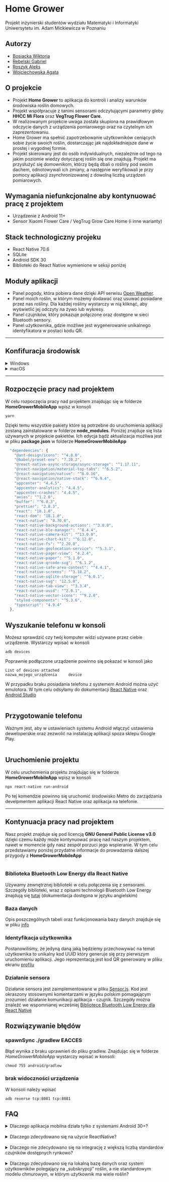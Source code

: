 # Home Grower

<p>Projekt inżynierski studentów wydziału Matematyki i Informatyki Uniwersytetu im. Adam Mickiewicza w Poznaniu</p>

## Autorzy

- [Bosiacka Wiktoria](https://github.com/wininen)
- [Rebelski Gabriel](https://github.com/gabrysiuu20)
- [Roszyk Aleks](https://github.com/MawirPL)
- [Wojciechowska Agata](https://github.com/agatiwi)

## O projekcie

- Projekt **Home Grower** to aplikacja do kontroli i analizy warunków środowiska roślin domowych.
- Projekt współpracuje z tanimi sensorami odczytującymi parametry gleby **HHCC Mi Flora** oraz **VegTrug Flower Care**.
- W realizowanym projekcie uwaga została skupiona na prawidłowym odczycie danych z urządzenia pomiarowego oraz na czytelnym ich zaprezentowaniu.
- Home Grower ma spełnić zapotrzebowanie użytkowników ceniących sobie życie swoich roślin, dostarczając jak najdokładniejsze dane w prostej i wygodnej formie.
- Projekt skierowany jest do osób indywidualnych, niezależnie od tego na jakim poziomie wiedzy dotyczącej roślin się one znajdują. Projekt ma przysłużyć się domownikom, którzy będą dbali o rośliny pod swoim dachem, odnotowywali ich zmiany, a następnie weryfikowali je przy pomocy aplikacji zsynchronizowanej z dowolną liczbą urządzeń pomiarowych.

## Wymagania niefunkcjonalne aby kontynuować pracę z projektem

- Urządzenie z Android 11+
- Sensor Xiaomi Flower Care / VegTrug Grow Care Home (i inne warianty)

## Stack technologiczny projeku

- React Native 70.6
- SQLite
- Android SDK 30
- Biblioteki do React Native wymienione w seksji poniżej

## Moduły aplikacji

- Panel pogody, która pobiera dane dzięki API serwisu [Open Weather](https://openweathermap.org).
- Panel moich roślin, w którym możemy dodawać oraz usuwać posiadane przez nas rośliny. Dla każdej rośliny wystarczy w nią kliknąć, aby wyświetlić jej odczyty na żywo lub wykresy.
- Panel czujników, który pokazuje połączone oraz dostępne w sieci Bluetooth sensory.
- Panel użytkownika, gdzie możliwe jest wygenerowanie unikalnego identyfikatora w postaci kodu QR.

---

## Konfifuracja środowisk

<details>
  <summary>Windows</summary>

### 1. Zainstaluj [Javę](https://www.java.com/en/download/help/windows_manual_download.html)

### 2. Ustaw zmienne środowiskowe dla Javy

Upewnij się, że masz ustawioną JAVA_HOME w swoich zmiennych środowiskowych.

1. Wyszukaj **Zmienne środowiskowe** w menu Windowsa i wybierz **Edytuj zmienne środowiskowe systemu**
2. Znajdź i kliknij przycisk **zmienne środowiskowe...**
3. W **Zmienne systemowe** dodaj **JAVA_HOME** ze ściażką Javy (w naszym przypadku było to _C:\Program Files\Java\jre1.8.0_331_)

### 3. Zainstalować Android Studio

Pobierz i zainstaluj [Android Studio](https://developer.android.com/studio/index.html). Podczas procesu instalacji upewnij się, że wszystkie poniższe checkboxy są zaznaczone:

- [x] Android SDK
- [x] Android SDK Platform
- [x] Android Virtual Device

### 4. Zainstalować odpowiednie SDK

```
Android Studio->Preferences->Appeareance & Behavior->System Settings->Android SDK
```

W sekcji "SDK Platforms" wybierz SDK dla Androida 11 (30 API SDK). Jest to minimalna wersja wspierana przez naszą aplikację.

### 5. Zmienne środowiskowe dla Androida

1. Wyszukaj **"Zmienne środowiskowe"** w menu Windowsa i wybierz **"Edytuj zmienne środowiskowe systemu"**
2. Znajdź i kliknij przycisk **"zmienne środowiskowe..."**
3. W **"Zmienne systemowe"** dodaj

- "**ANDROID_HOME**" (ścieżka w naszym przypadku: _C:\Users\MyUsername\AppData\Local\Android\Sdk_)
- "**PLATFORM_TOOLS**" (ścieżka w naszym przypadku: _C:\Users\MyUsername\AppData\Local\Android\Sdk\platform-tools_)

### 6. Upewnij się, że masz na systemie zainstalowany system zarządzania pakietami [Yarn](https://yarnpkg.com)

</details>
<details>
  <summary>macOS</summary>

Wzorując się na oficjalnej dokumentacji [React Native](https://reactnative.dev/docs/environment-setup) aby kontynuować pracę nad naszym projektem trzeba:

### 1. Zainstalować Node & Watchman

React team recommend installing Node and Watchman using Homebrew. Run the following commands in a Terminal after installing Homebrew:

```
brew install node
brew install watchman
```

### 2. Zainstalować Java Development Kit

Nasz pracujący na macOS członek zespołu zainstalował OpenJDK nazwane Azul Zulu
Our macOS based contributor Aleks installed OpenJDK distribution called Azul Zulu using Homebrew. Run the following commands in a Terminal after installing Homebrew:

```
brew tap homebrew/cask-versions
brew install --cask zulu11
```

### 3. Zainstalować Android Studio

Pobierz i zainstaluj [Android Studio](https://developer.android.com/studio/index.html). Podczas procesu instalacji upewnij się, że wszystkie poniższe checkboxy są zaznaczone:

- [x] Android SDK
- [x] Android SDK Platform
- [x] Android Virtual Device

### 4. Zainstalować odpowiednie SDK

```
Android Studio->Preferences->Appeareance & Behavior->System Settings->Android SDK
```

W sekcji "SDK Platforms" wybierz SDK dla Androida 11 (30 API SDK). Jest to minimalna wersja wspierana przez naszą aplikację.

### 5. Skonfiguruj zmienne środowiskowe ANDROID_HOME

React Native wymaga skonfigurowania pewnych zmiennych środowiskowych w celu budowania aplikacji z natywnym kodem.
Dodaj następujące wiersze do pliku konfiguracyjnego ~/.zprofile lub ~/.zshrc (jeśli używasz bash, to ~/.bash_profile lub ~/.bashrc):

```
export ANDROID_HOME=$HOME/Library/Android/sdk
export PATH=$PATH:$ANDROID_HOME/emulator
export PATH=$PATH:$ANDROID_HOME/platform-tools
```

Po tym kroku w celu załadowania zmiennych środowiskowych przed każdym uruchomieniem aplikacji należy w konsoli wpisać

```
source ~/.zprofile
```

### 6. Upewnij się, że masz na systemie zainstalowany system zarządzania pakietami [Yarn](https://yarnpkg.com)

### Load the config into your current shell

> source $HOME/.bash_profile

</details>

---

## Rozpoczęcie pracy nad projektem

W celu rozpoczęcia pracy nad projektem znajdując się w folderze **HomeGrowerMobileApp** wpisz w konsoli

```
yarn
```

Dzięki temu wszystkie pakiety które są potrzebne do uruchomienia aplikacji zostaną zainstalowane w folderze **node_modules**.
Poniżej znajduje się lista używanych w projekcie pakietów. Ich edycja bądź aktualizacja możliwa jest w pliku **package.json** w folderze **HomeGrowerMobileApp**

```typescript
  "dependencies": {
    "@ant-design/icons": "^4.8.0",
    "@babel/preset-env": "7.20.2",
    "@react-native-async-storage/async-storage": "^1.17.11",
    "@react-navigation/material-top-tabs": "^6.5.2",
    "@react-navigation/native": "^6.0.16",
    "@react-navigation/native-stack": "^6.9.4",
    "appcenter": "4.4.5",
    "appcenter-analytics": "4.4.5",
    "appcenter-crashes": "4.4.5",
    "axios": "^1.2.0",
    "buffer": "^6.0.3",
    "prettier": "2.8.3",
    "react": "18.1.0",
    "react-dom": "18.1.0",
    "react-native": "0.70.6",
    "react-native-background-actions": "^3.0.0",
    "react-native-ble-manager": "^8.4.4",
    "react-native-camera-kit": "^13.0.0",
    "react-native-chart-kit": "^6.12.0",
    "react-native-fs": "^2.20.0",
    "react-native-geolocation-service": "^5.3.1",
    "react-native-pager-view": "4.2.4",
    "react-native-paper": "^5.1.0",
    "react-native-qrcode-svg": "^6.1.2",
    "react-native-safe-area-context": "^4.4.1",
    "react-native-screens": "^3.18.2",
    "react-native-sqlite-storage": "^6.0.1",
    "react-native-svg": "12.5.0",
    "react-native-tab-view": "^3.3.4",
    "react-native-uuid": "^2.0.1",
    "react-native-vector-icons": "^9.2.0",
    "styled-components": "^5.3.6",
    "typescript": "4.9.4"
  },
```

## Wyszukanie telefonu w konsoli

Możesz sprawdzić czy twój komputer widzi używane przez ciebie urządzenie. Wystarczy wpisać w konsoli

```
adb devices
```

Poprawnie podłączone urządzenie powinno się pokazać w konsoli jako

```
List of devices attached
nazwa_mojego_urządzenia     device
```

W przypadku braku posiadania telefonu z systemem Android można użyć emulotora. W tym celu odsyłamy do dokumentacji [React Native](https://reactnative.dev/docs/environment-setup) oraz [Android Studio](https://developer.android.com/studio/run/emulator)
</br></br>

## Przygotowanie telefonu

Ważnym jest, aby w ustawieniach systemu Android włączyć ustawienia deweloperskie oraz zezwolić na instalację aplikacji spoza sklepu Google Play.
</br>
</br>

## Uruchomienie projektu

W celu uruchomienia projektu znajdując się w folderze **HomeGrowerMobileApp** wpisz w konsoli

```
npx react-native run-android
```

Po tej komendzie powinno się uruchomić środowisko Metro do zarządzania develpmentem aplikacji React Native oraz aplikacja na telefonie.

---

## Kontynuacja pracy nad projektem

Nasz projekt znajduje się pod licencją **GNU General Public License v3.0** dzięki czemu każdy może kontynuować pracę nad naszym projektem, nawet w momencie gdy nasz zespół porzuci jego wspieranie. W tym celu przedstawiamy poniżej przydatne informacje do prowadzenia dalszej przygody z **HomeGrowerMobileApp**
</br>
</br>

### Biblioteka Bluetooth Low Energy dla React Native

Używamy zewnętrznej biblioteki w celu połączenia się z sensorami. Szczegóły biblioteki, wraz z opisami technologii Bluetooth Low Energy znajdują się [tutaj](https://github.com/innoveit/react-native-ble-manager) (dokumentacja dostępna w języku angielskim)

### Baza danych

Opis poszczególnych tabeli oraz funkcjonowania bazy danych znajduje się w pliku [info](database/SQLite/info)

### Identyfikacja użytkownika

Postanowiliśmy, że jedyną daną jaką będziemy przechowywać na temat użytkownika to unikalny kod UUID który generuje się przy pierwszym uruchomieniu aplikacji. Jego reprezentacją jest kod QR generowany w pliku ekranu [profilu](HomeGrowerMobileApp/src/components/Profile/Profile.js)

### Działanie sensora

Działanie sensora jest zaimplementowane w pliku [Sensor.js](HomeGrowerMobileApp/src/Sensor.js). Kod jest okraszony stosownymi komentarzami w języku polskim pomagającym zrozumieć działanie komunikacji aplikacja - czujnik. Szczegóły można znaleźć we wspomnianej wcześniej [Bibliotece Bluetooth Low Energy dla React Native](https://github.com/innoveit/react-native-ble-manager)

## Rozwiązywanie błędów

### spawnSync ./gradlew EACCES

Błąd wynika z braku uprawnień do pliku gradlew. Znajdując się w folderze _HomeGrowerMobileApp_ wystarczy wpisać w konsoli:

```
chmod 755 android/gradlew
```

### brak widoczności urządzenia

W konsoli należy wpisać

```
adb reverse tcp:8081 tcp:8081
```

## FAQ

<details>
<summary>Dlaczego aplikacja mobilna działa tylko z systemami Android 30+? </summary>
Od sierpnia 2021 roku wszystkie nowe aplikacje muszą spełniać wymagania Google Play, to znaczy, że nowe aplikacje muszą bazować na API o poziomie 30. Z tego też względu podjęto decyzję projektową o porzuceniu wsparcia dla systemów poniżej 30 poziomu API. 
</details>
<br />
<details>
<summary>Dlaczego zdecydowano się na użycie ReactNative? </summary>
ReactNative jest technologią uniwersalną. W porównaniu np. z alternatywą, jaką jest Kotlin dokumentacja jest tu znacznie przyjaźniej zbudowana. Ponadto twórcy mieli więcej doświadczenia z wybraną technologią.  
</details>
<br />
<details>
<summary>Dlaczego nie zdecydowano się na integrację z większą liczbą standardów czujników dostępnych rynkowo? </summary>
Podjęto tą decyzję ze względu na budżetowość połączoną z dostępnością urządzenia, na które się zdecydowano. Ponadto samo urządzenie jest skierowane do użytkowników hobbystycznych, podobnie jak tworzony produkt.  
</details>
<br />
<details>
<summary>Dlaczego zdecydowano się na lokalną bazę danych oraz system użytkowników polegający na „subskrypcji” roślin, a nie standardowym modelu chmurowym, w którym użytkownik ma wiele roślin? </summary>
Wymyślony przez nas system nie wymaga od użytkownika pamiętania hasła do kolejnej platformy. W trosce o poczucie bezpieczeństwa użytkownika nie przechowujemy również jego maila, ani innych danych, które nie są konieczne do analizy życia rośliny. Dajemy użytkownikowi możliwość wygenerowania kodu QR, który może zostać zapisany w wybrany przez niego sposób. Dzięki temu użytkownik może migrować dane wygodnie i szybko. Kody QR w naszym projekcie są wielofunkcyjne – za ich pomocą można „odzyskać” konto, udostępnić swoją roślinę innemu opiekunowi lub przekazać całą jej historię. Dzięki podjęciu takiej decyzji połączenie z Internetem nie będzie niezbędne dla poprawnego działania aplikacji, a użytkownicy troszczący się o swoją prywatność w Internecie nie będą musieli obawiać się stosowania aplikacji.
</details>
<br />
